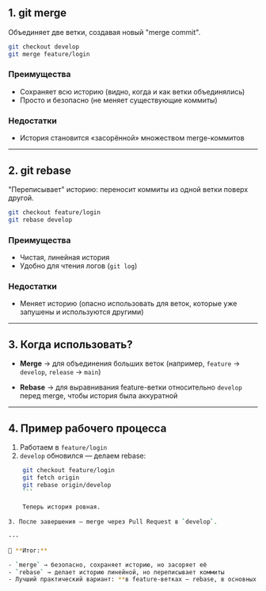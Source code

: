 ## 1. git merge
Объединяет две ветки, создавая новый "merge commit".

```bash
git checkout develop
git merge feature/login
```

### Преимущества

- Сохраняет всю историю (видно, когда и как ветки объединялись)
- Просто и безопасно (не меняет существующие коммиты)

### Недостатки

- История становится «засорённой» множеством merge-коммитов

---

## 2. git rebase

"Переписывает" историю: переносит коммиты из одной ветки поверх другой.

```bash
git checkout feature/login
git rebase develop
```

### Преимущества

- Чистая, линейная история
- Удобно для чтения логов (`git log`)

### Недостатки

- Меняет историю (опасно использовать для веток, которые уже запушены и используются другими)

---

## 3. Когда использовать?

- **Merge** → для объединения больших веток (например, `feature` → `develop`, `release` → `main`)
    
- **Rebase** → для выравнивания feature-ветки относительно `develop` перед merge, чтобы история была аккуратной

---

## 4. Пример рабочего процесса

1. Работаем в `feature/login`
2. `develop` обновился — делаем rebase:
```bash
    git checkout feature/login
    git fetch origin
    git rebase origin/develop
    ```
    
    Теперь история ровная.
    
3. После завершения — merge через Pull Request в `develop`.

---

🔑 **Итог:**

- `merge` → безопасно, сохраняет историю, но засоряет её
- `rebase` → делает историю линейной, но переписывает коммиты
- Лучший практический вариант: **в feature-ветках — rebase, в основных ветках — merge**
